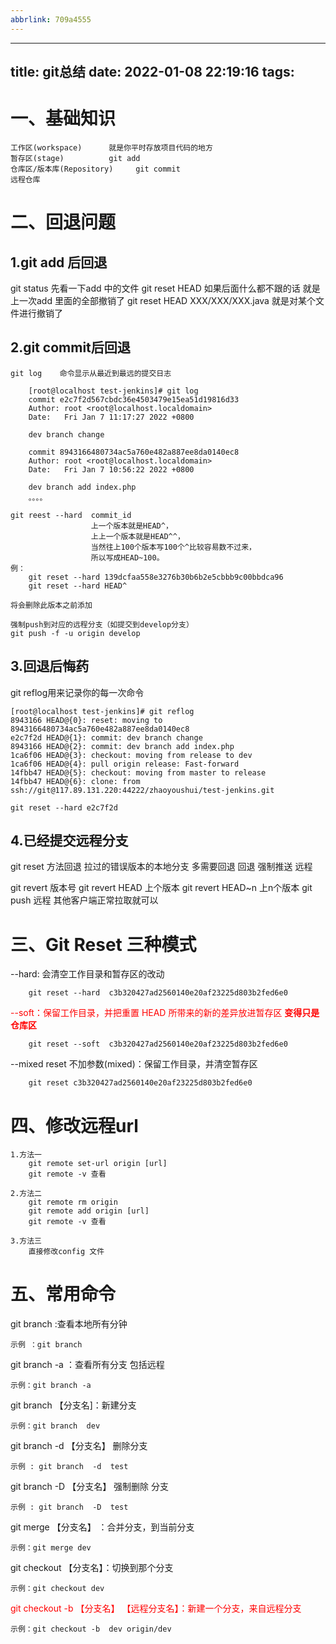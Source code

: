 ```yaml
---
abbrlink: 709a4555
---
```

---
title: git总结
date: 2022-01-08 22:19:16
tags:
--- 
# 一、基础知识

    工作区(workspace)      就是你平时存放项目代码的地方
    暂存区(stage)          git add
    仓库区/版本库(Repository)     git commit
    远程仓库

# 二、回退问题
## 1.git add 后回退

git status 先看一下add 中的文件
git reset HEAD 如果后面什么都不跟的话 就是上一次add 里面的全部撤销了
git reset HEAD XXX/XXX/XXX.java 就是对某个文件进行撤销了


## 2.git commit后回退

    git log    命令显示从最近到最远的提交日志

        [root@localhost test-jenkins]# git log
        commit e2c7f2d567cbdc36e4503479e15ea51d19816d33
        Author: root <root@localhost.localdomain>
        Date:   Fri Jan 7 11:17:27 2022 +0800

        dev branch change

        commit 8943166480734ac5a760e482a887ee8da0140ec8
        Author: root <root@localhost.localdomain>
        Date:   Fri Jan 7 10:56:22 2022 +0800

        dev branch add index.php
        。。。。

    git reest --hard  commit_id
                      上一个版本就是HEAD^，
                      上上一个版本就是HEAD^^，
                      当然往上100个版本写100个^比较容易数不过来，
                      所以写成HEAD~100。
    例：
        git reset --hard 139dcfaa558e3276b30b6b2e5cbbb9c00bbdca96
        git reset --hard HEAD^

    将会删除此版本之前添加

    强制push到对应的远程分支（如提交到develop分支）
    git push -f -u origin develop


## 3.回退后悔药

git reflog用来记录你的每一次命令

    [root@localhost test-jenkins]# git reflog
    8943166 HEAD@{0}: reset: moving to 8943166480734ac5a760e482a887ee8da0140ec8
    e2c7f2d HEAD@{1}: commit: dev branch change
    8943166 HEAD@{2}: commit: dev branch add index.php
    1ca6f06 HEAD@{3}: checkout: moving from release to dev
    1ca6f06 HEAD@{4}: pull origin release: Fast-forward
    14fbb47 HEAD@{5}: checkout: moving from master to release
    14fbb47 HEAD@{6}: clone: from ssh://git@117.89.131.220:44222/zhaoyoushui/test-jenkins.git

    git reset --hard e2c7f2d

## 4.已经提交远程分支

git reset 方法回退
拉过的错误版本的本地分支  多需要回退
回退  强制推送  远程

git revert 版本号
git revert HEAD 上个版本
git revert HEAD~n 上n个版本
git push 远程
其他客户端正常拉取就可以


# 三、Git Reset 三种模式

--hard: 会清空工作目录和暂存区的改动
        
        git reset --hard  c3b320427ad2560140e20af23225d803b2fed6e0
        
<font color="red">--soft：保留工作目录，并把重置 HEAD 所带来的新的差异放进暂存区  **变得只是仓库区**</font>
    
        git reset --soft  c3b320427ad2560140e20af23225d803b2fed6e0
        
--mixed reset 不加参数(mixed)：保留工作目录，并清空暂存区
        
        git reset c3b320427ad2560140e20af23225d803b2fed6e0

# 四、修改远程url

    1.方法一
        git remote set-url origin [url]
        git remote -v 查看
    
    2.方法二
        git remote rm origin
        git remote add origin [url]
        git remote -v 查看
    
    3.方法三
        直接修改config 文件

# 五、常用命令

git branch  :查看本地所有分钟
    
    示例 ：git branch

git branch -a ：查看所有分支 包括远程

    示例：git branch -a 

git branch 【分支名]：新建分支

    示例：git branch  dev
    
git branch  -d 【分支名】    删除分支
    
    示例 : git branch  -d  test

git branch -D 【分支名】     强制删除 分支

    示例 : git branch  -D  test

git merge 【分支名】 ：合并分支，到当前分支
    
    示例：git merge dev

git checkout 【分支名】：切换到那个分支

    示例：git checkout dev

<font color="red">git checkout -b 【分支名】 【远程分支名】：新建一个分支，来自远程分支</font>
    
    示例：git checkout -b  dev origin/dev
    
    
    